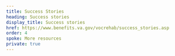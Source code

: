 ```yaml
---
title: Success Stories
heading: Success stories
display_title: Success stories
href: https://www.benefits.va.gov/vocrehab/success_stories.asp
order: 4
spoke: More resources
private: true
---
```

